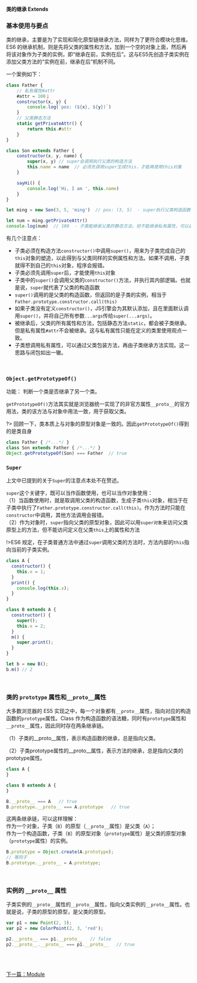 #### 类的继承 Extends

### 基本使用与要点

类的继承，主要是为了实现和简化原型链继承方法，同样为了更符合模块化思维。ES6 的继承机制，则是先将父类的属性和方法，加到一个空的对象上面，然后再将该对象作为子类的实例，即“继承在前，实例在后”。这与ES5先创造子类实例在添加父类方法的“实例在前，继承在后”机制不同。

一个案例如下：
```js
class Father {
    // 私有属性#attr
    #attr = 100；
    constructor(x, y) {
        console.log(`pos: (${x}, ${y})`)
    }
    // 父类静态方法
    static getPrivateAttr() {
        return this.#attr
    }
}

class Son extends Father {
    constructor(x, y, name) {
        super(x, y) // super会调用执行父类的构造方法
        this.name = name  // 必须先调用super生成this，才能再使用this对象
    }

    sayHi() {
        console.log('Hi, I am ', this.name)
    }
}

let ming = new Son(3, 5, 'ming')  // pos: (3, 5)  - super执行父类构造函数

let num = ming.getPrivateAttr()
console.log(num)  // 100  - 子类能继承父类的静态方法，但不能继承私有属性，可以通过方法返回获取私有属性
```
有几个注意点：
- 子类必须在构造方法`constructor()`中调用`super()`，用来为子类完成自己的`this`对象的塑造，以此得到与父类同样的实例属性和方法。如果不调用，子类就得不到自己的`this`对象，程序会报错。
- 子类必须先调用`super`后，才能使用`this`对象
- 子类中的`super()`会调用父类的`constructor()`方法，并执行其内部逻辑。也就是说，`super`就代表了父类的构造函数
- `super()`调用的是父类的构造函数，但返回的是子类的实例，相当于`Father.prototype.constructor.call(this)`
- 如果子类没有定义`constructor()`，JS引擎会为其默认添加，且在里面默认调用`super()`，并将自己所有参数`...args`传给`super(...args)`。
- 被继承后，父类的所有属性和方法，包括静态方法`static`，都会被子类继承。但是私有属性`#attr`不会被继承。这与私有属性只能在定义的类里使用观点一致。
- 子类想调用私有属性，可以通过父类包装方法，再由子类继承方法实现。这一思路与闭包如出一辙。

<br>

### `Object.getPrototypeOf()`
功能： 判断一个类是否继承了另一个类。

`getPrototypeOf()`方法其实就是浏览器统一实现了的非官方属性`__proto__`的官方用法，类的该方法与对象中用法一致，用于获取父类。

?> 回顾一下，类本质上与对象的原型对象是一致的。因此`getPrototypeOf()`得到的是类自身

```js
class Father { /*...*/ }
class Son extends Father { /*...*/ }
Object.getPrototypeOf(Son) === Father  // true
```


### `Super`
上文中已提到的关于`Super`的注意点本处不在赘述。

`super`这个关键字，既可以当作函数使用，也可以当作对象使用：<br>
（1）当函数使用时，就是取调用父类的构造函数，生成子类`this`对象，相当于在子类中执行了`Father.prototype.constructor.call(this)`。作为方法时只能在`constructor`中调用，其他方法调用会报错。<br>
（2）作为对象时，`super`指向父类的原型对象，因此可以用`super对象`来访问父类原型上的方法，但不能访问定义在父类`this`上的属性和方法

!>ES6 规定，在子类普通方法中通过`super`调用父类的方法时，方法内部的`this`指向当前的子类实例。

```js
class A {
  constructor() {
    this.x = 1;
  }
  print() {
    console.log(this.x);
  }
}

class B extends A {
  constructor() {
    super();
    this.x = 2;
  }
  m() {
    super.print();
  }
}

let b = new B();
b.m() // 2
```

<br>

### 类的 `prototype` 属性和`__proto__`属性

大多数浏览器的 ES5 实现之中，每一个对象都有`__proto__`属性，指向对应的构造函数的`prototype`属性。Class 作为构造函数的语法糖，同时有`prototype`属性和`__proto__`属性，因此同时存在两条继承链。

（1）子类的__proto__属性，表示构造函数的继承，总是指向父类。

（2）子类prototype属性的__proto__属性，表示方法的继承，总是指向父类的prototype属性。
```js
class A {
}

class B extends A {
}

B.__proto__ === A   // true
B.prototype.__proto__ === A.prototype   // true
```
这两条继承链，可以这样理解：<br>
作为一个对象，子类（`B`）的原型（`__proto__`属性）是父类（`A`）； <br>
作为一个构造函数，子类（`B`）的原型对象（`prototype`属性）是父类的原型对象（`prototype`属性）的实例。
```js
B.prototype = Object.create(A.prototype);
// 等同于
B.prototype.__proto__ = A.prototype;
```

<br>

### 实例的 `__proto__` 属性

子类实例的`__proto__`属性的`__proto__`属性，指向父类实例的`__proto__`属性。也就是说，子类的原型的原型，是父类的原型。

```js
var p1 = new Point(2, 3);
var p2 = new ColorPoint(2, 3, 'red');

p2.__proto__ === p1.__proto__   // false
p2.__proto__.__proto__ === p1.__proto__   // true
```


<br>
<br>

[下一篇：Module](/ES6/Module)
